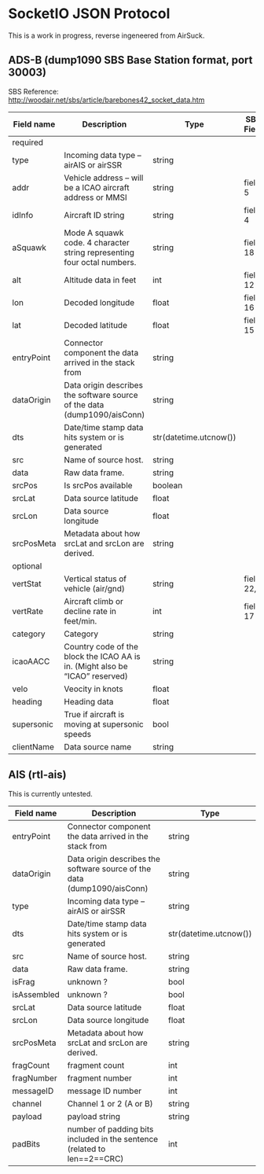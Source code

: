 # SocketIO JSON Protocol

This is a work in progress, reverse ingeneered from AirSuck.

## ADS-B (dump1090 SBS Base Station format, port 30003)

SBS Reference: http://woodair.net/sbs/article/barebones42_socket_data.htm

| Field name | Description | Type | SBS Field | Example,value |
| ---------- | ----------- | ---- | --------- | ------------- |
|   required   |
|type|Incoming data type – airAIS or airSSR|string| |airAIS,airSSR
|addr|Vehicle address – will be a ICAO aircraft address or MMSI|string|field 5|3C6426
|idInfo|Aircraft ID string|string|field 4|1
|aSquawk|Mode A squawk code. 4 character string representing four octal numbers.|string|field 18|
|alt|Altitude data in feet|int|field 12|29000
|lon|Decoded longitude|float|field 16|
|lat|Decoded latitude|float|field 15|
|entryPoint|Connector component the data arrived in the stack from|string| |airwaves_client
|dataOrigin|Data origin describes the software source of the data (dump1090/aisConn)|string| |dump1090
|dts|Date/time stamp data hits system or is generated|str(datetime.utcnow())| |2019-02-23 15:34:49.495070
|src|Name of source host.|string| |some_server
|data|Raw data frame.|string| |MSG,3,1,1,407...
|srcPos|Is srcPos available|boolean|
|srcLat|Data source latitude|float| |
|srcLon|Data source longitude|float| |
|srcPosMeta|Metadata about how srcLat and srcLon are derived.|string| |
|  optional  |
|vertStat|Vertical status of vehicle (air/gnd)|string|field 22, |gnd,air
|vertRate|Aircraft climb or decline rate in feet/min.|int|field 17|
|category|Category|string| |
|icaoAACC|Country code of the block the ICAO AA is in. (Might also be “ICAO” reserved)|string| |
|velo|Veocity in knots|float| |
|heading|Heading data|float| |
|supersonic|True if aircraft is moving at supersonic speeds|bool| |
|clientName|Data source name|string| |dump1090_ant_b|


## AIS (rtl-ais)

This is currently untested.

| Field name | Description | Type |
| ---------- | ----------- | ---- |
|entryPoint|Connector component the data arrived in the stack from|string|
|dataOrigin|Data origin describes the software source of the data (dump1090/aisConn)|string|
|type|Incoming data type – airAIS or airSSR|string|
|dts|Date/time stamp data hits system or is generated|str(datetime.utcnow())||
|src|Name of source host.|string|
|data|Raw data frame.|string|
|isFrag|unknown ?|bool|
|isAssembled|unknown ?|bool|
|srcLat|Data source latitude|float|
|srcLon|Data source longitude|float|
|srcPosMeta|Metadata about how srcLat and srcLon are derived.|string|
|fragCount|fragment count|int|
|fragNumber|fragment number|int|
|messageID|message ID number|int|
|channel|Channel 1 or 2 (A or B)|string|
|payload|payload string|string|
|padBits|number of padding bits included in the sentence (related to len==2==CRC)|int|
